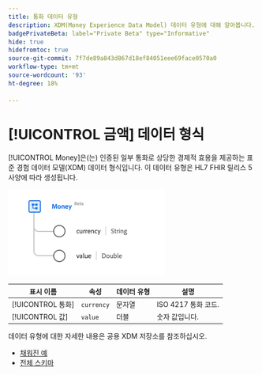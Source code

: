 ```yaml
---
title: 통화 데이터 유형
description: XDM(Money Experience Data Model) 데이터 유형에 대해 알아봅니다.
badgePrivateBeta: label="Private Beta" type="Informative"
hide: true
hidefromtoc: true
source-git-commit: 7f7de89a843d867d18ef84051eee69face0570a0
workflow-type: tm+mt
source-wordcount: '93'
ht-degree: 18%

---
```


# [!UICONTROL 금액] 데이터 형식

[!UICONTROL Money]은(는) 인증된 일부 통화로 상당한 경제적 효용을 제공하는 표준 경험 데이터 모델(XDM) 데이터 형식입니다. 이 데이터 유형은 HL7 FHIR 릴리스 5 사양에 따라 생성됩니다.

![통화 데이터 형식 구조](../../images/data-types/healthcare/money.png)

| 표시 이름 | 속성 | 데이터 유형 | 설명 |
| --- | --- | --- | --- |
| [!UICONTROL 통화] | `currency` | 문자열 | ISO 4217 통화 코드. |
| [!UICONTROL 값] | `value` | 더블 | 숫자 값입니다. |

데이터 유형에 대한 자세한 내용은 공용 XDM 저장소를 참조하십시오.

* [채워진 예](https://github.com/adobe/xdm/blob/master/extensions/industry/healthcare/fhir/datatypes/money.example.1.json)
* [전체 스키마](https://github.com/adobe/xdm/blob/master/extensions/industry/healthcare/fhir/datatypes/money.schema.json)

